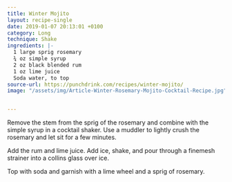 ```yaml
---
title: Winter Mojito
layout: recipe-single
date: 2019-01-07 20:13:01 +0100
category: Long
technique: Shake
ingredients: |-
  1 large sprig rosemary
  ¾ oz simple syrup
  2 oz black blended rum
  1 oz lime juice
  Soda water, to top
source-url: https://punchdrink.com/recipes/winter-mojito/
image: "/assets/img/Article-Winter-Rosemary-Mojito-Cocktail-Recipe.jpg"


---
```

Remove the stem from the sprig of the rosemary and combine with the simple syrup in a cocktail shaker. Use a muddler to lightly crush the rosemary and let sit for a few minutes.

Add the rum and lime juice. Add ice, shake, and pour through a finemesh strainer into a collins glass over ice.

Top with soda and garnish with a lime wheel and a sprig of rosemary.